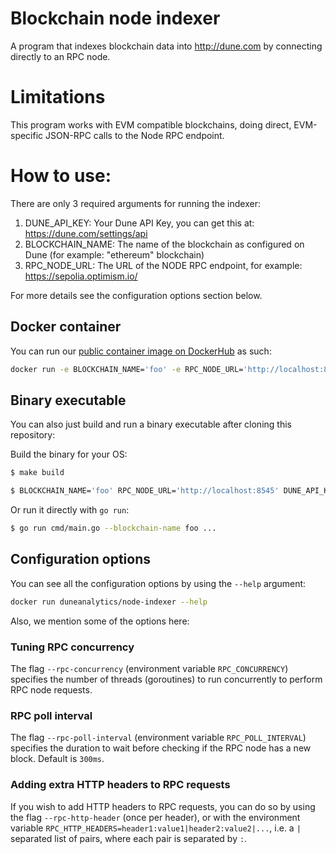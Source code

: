 # Blockchain node indexer
A program that indexes blockchain data into http://dune.com by connecting directly to an RPC node.

# Limitations
This program works with EVM compatible blockchains, doing direct, EVM-specific JSON-RPC calls to the Node RPC endpoint.


# How to use:
There are only 3 required arguments for running the indexer:
  1. DUNE_API_KEY: Your Dune API Key, you can get this at: https://dune.com/settings/api
  1. BLOCKCHAIN_NAME: The name of the blockchain as configured on Dune (for example: "ethereum" blockchain)
  1. RPC_NODE_URL: The URL of the NODE RPC endpoint, for example: https://sepolia.optimism.io/

For more details see the configuration options section below.

## Docker container
You can run our [public container image on DockerHub](https://hub.docker.com/r/duneanalytics/node-indexer) as such:

```bash
docker run -e BLOCKCHAIN_NAME='foo' -e RPC_NODE_URL='http://localhost:8545' -e DUNE_API_KEY='your-key-here' duneanalytics/node-indexer
```

## Binary executable
You can also just build and run a binary executable after cloning this repository:

Build the binary for your OS:
```bash
$ make build

$ BLOCKCHAIN_NAME='foo' RPC_NODE_URL='http://localhost:8545' DUNE_API_KEY='your-key-here' ./indexer
```

Or run it directly with `go run`:
```bash
$ go run cmd/main.go --blockchain-name foo ...
```

## Configuration options
You can see all the configuration options by using the `--help` argument:
```bash
docker run duneanalytics/node-indexer --help
```

Also, we mention some of the options here:

### Tuning RPC concurrency
The flag `--rpc-concurrency` (environment variable `RPC_CONCURRENCY`) specifies the number of threads (goroutines)
to run concurrently to perform RPC node requests.

### RPC poll interval
The flag `--rpc-poll-interval` (environment variable `RPC_POLL_INTERVAL`) specifies the duration to wait before checking
if the RPC node has a new block. Default is `300ms`.

### Adding extra HTTP headers to RPC requests
If you wish to add HTTP headers to RPC requests, you can do so by using the flag `--rpc-http-header` (once per header),
or with the environment variable `RPC_HTTP_HEADERS=header1:value1|header2:value2|...`, i.e. a `|` separated list of pairs,
where each pair is separated by `:`.
